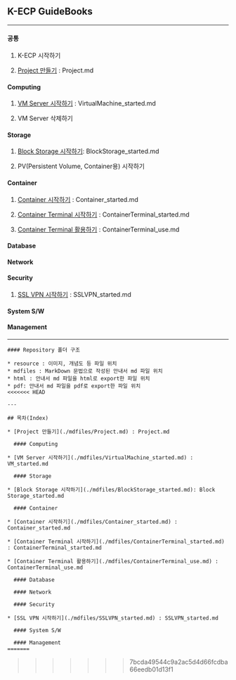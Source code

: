 ## K-ECP GuideBooks

---

#### 공통

1. K-ECP 시작하기
   
1. [Project 만들기](./mdfiles/Project.md) : Project.md

#### Computing

1. [VM Server 시작하기](./mdfiles/VirtualMachine_started.md) : VirtualMachine_started.md

2. VM Server 삭제하기

#### Storage

1. [Block Storage 시작하기](./mdfiles/BlockStorage_started.md): BlockStorage_started.md
   
1. PV(Persistent Volume, Container용) 시작하기

#### Container

1. [Container 시작하기](./mdfiles/Container_started.md) : Container_started.md

2. [Container Terminal 시작하기](./mdfiles/ContainerTerminal_started.md) : ContainerTerminal_started.md

3. [Container Terminal 활용하기](./mdfiles/ContainerTerminal_use.md) : ContainerTerminal_use.md

#### Database

#### Network

#### Security

1. [SSL VPN 시작하기](./mdfiles/SSLVPN_started.md) : SSLVPN_started.md

#### System S/W

#### Management

---

```
#### Repository 폴더 구조

* resource : 이미지, 개념도 등 파일 위치
* mdfiles : MarkDown 문법으로 작성된 안내서 md 파일 위치
* html : 안내서 md 파일을 html로 export한 파일 위치
* pdf: 안내서 md 파일을 pdf로 export한 파일 위치
<<<<<<< HEAD

---

## 목차(Index)

* [Project 만들기](./mdfiles/Project.md) : Project.md

  #### Computing

* [VM Server 시작하기](./mdfiles/VirtualMachine_started.md) : VM_started.md

  #### Storage

* [Block Storage 시작하기](./mdfiles/BlockStorage_started.md): Block Storage_started.md

  #### Container

* [Container 시작하기](./mdfiles/Container_started.md) : Container_started.md

* [Container Terminal 시작하기](./mdfiles/ContainerTerminal_started.md) : ContainerTerminal_started.md

* [Container Terminal 활용하기](./mdfiles/ContainerTerminal_use.md) : ContainerTerminal_use.md

  #### Database

  #### Network

  #### Security

* [SSL VPN 시작하기](./mdfiles/SSLVPN_started.md) : SSLVPN_started.md

  #### System S/W

  #### Management
=======
```

> > > > > > > 7bcda49544c9a2ac5d4d66fcdba66eedb01d13f1
